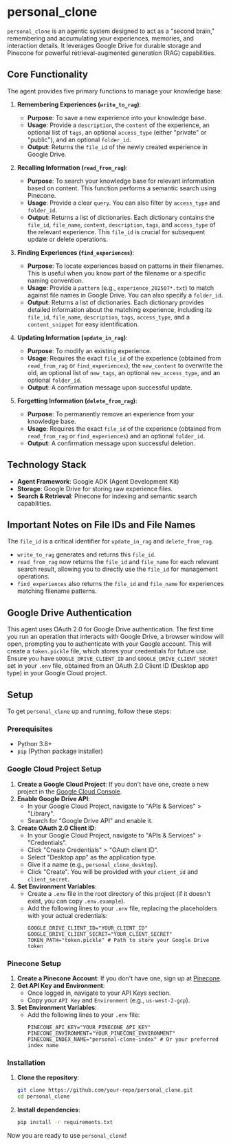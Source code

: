 # personal_clone

`personal_clone` is an agentic system designed to act as a "second brain," remembering and accumulating your experiences, memories, and interaction details. It leverages Google Drive for durable storage and Pinecone for powerful retrieval-augmented generation (RAG) capabilities.

## Core Functionality

The agent provides five primary functions to manage your knowledge base:

1.  **Remembering Experiences (`write_to_rag`)**:
    *   **Purpose**: To save a new experience into your knowledge base.
    *   **Usage**: Provide a `description`, the `content` of the experience, an optional list of `tags`, an optional `access_type` (either "private" or "public"), and an optional `folder_id`.
    *   **Output**: Returns the `file_id` of the newly created experience in Google Drive.

2.  **Recalling Information (`read_from_rag`)**:
    *   **Purpose**: To search your knowledge base for relevant information based on content. This function performs a semantic search using Pinecone.
    *   **Usage**: Provide a clear `query`. You can also filter by `access_type` and `folder_id`.
    *   **Output**: Returns a list of dictionaries. Each dictionary contains the `file_id`, `file_name`, `content`, `description`, `tags`, and `access_type` of the relevant experience. This `file_id` is crucial for subsequent update or delete operations.

3.  **Finding Experiences (`find_experiences`)**:
    *   **Purpose**: To locate experiences based on patterns in their filenames. This is useful when you know part of the filename or a specific naming convention.
    *   **Usage**: Provide a `pattern` (e.g., `experience_202507*.txt`) to match against file names in Google Drive. You can also specify a `folder_id`.
    *   **Output**: Returns a list of dictionaries. Each dictionary provides detailed information about the matching experience, including its `file_id`, `file_name`, `description`, `tags`, `access_type`, and a `content_snippet` for easy identification.

4.  **Updating Information (`update_in_rag`)**:
    *   **Purpose**: To modify an existing experience.
    *   **Usage**: Requires the exact `file_id` of the experience (obtained from `read_from_rag` or `find_experiences`), the `new_content` to overwrite the old, an optional list of `new_tags`, an optional `new_access_type`, and an optional `folder_id`.
    *   **Output**: A confirmation message upon successful update.

5.  **Forgetting Information (`delete_from_rag`)**:
    *   **Purpose**: To permanently remove an experience from your knowledge base.
    *   **Usage**: Requires the exact `file_id` of the experience (obtained from `read_from_rag` or `find_experiences`) and an optional `folder_id`.
    *   **Output**: A confirmation message upon successful deletion.

## Technology Stack

*   **Agent Framework**: Google ADK (Agent Development Kit)
*   **Storage**: Google Drive for storing raw experience files.
*   **Search & Retrieval**: Pinecone for indexing and semantic search capabilities.

## Important Notes on File IDs and File Names

The `file_id` is a critical identifier for `update_in_rag` and `delete_from_rag`.
*   `write_to_rag` generates and returns this `file_id`.
*   `read_from_rag` now returns the `file_id` and `file_name` for each relevant search result, allowing you to directly use the `file_id` for management operations.
*   `find_experiences` also returns the `file_id` and `file_name` for experiences matching filename patterns.

## Google Drive Authentication

This agent uses OAuth 2.0 for Google Drive authentication. The first time you run an operation that interacts with Google Drive, a browser window will open, prompting you to authenticate with your Google account. This will create a `token.pickle` file, which stores your credentials for future use. Ensure you have `GOOGLE_DRIVE_CLIENT_ID` and `GOOGLE_DRIVE_CLIENT_SECRET` set in your `.env` file, obtained from an OAuth 2.0 Client ID (Desktop app type) in your Google Cloud project.

## Setup

To get `personal_clone` up and running, follow these steps:

### Prerequisites

*   Python 3.8+
*   `pip` (Python package installer)

### Google Cloud Project Setup

1.  **Create a Google Cloud Project**: If you don't have one, create a new project in the [Google Cloud Console](https://console.cloud.google.com/).
2.  **Enable Google Drive API**:
    *   In your Google Cloud Project, navigate to "APIs & Services" > "Library".
    *   Search for "Google Drive API" and enable it.
3.  **Create OAuth 2.0 Client ID**:
    *   In your Google Cloud Project, navigate to "APIs & Services" > "Credentials".
    *   Click "Create Credentials" > "OAuth client ID".
    *   Select "Desktop app" as the application type.
    *   Give it a name (e.g., `personal_clone_desktop`).
    *   Click "Create". You will be provided with your `client_id` and `client_secret`.
4.  **Set Environment Variables**:
    *   Create a `.env` file in the root directory of this project (if it doesn't exist, you can copy `.env.example`).
    *   Add the following lines to your `.env` file, replacing the placeholders with your actual credentials:
        ```
        GOOGLE_DRIVE_CLIENT_ID="YOUR_CLIENT_ID"
        GOOGLE_DRIVE_CLIENT_SECRET="YOUR_CLIENT_SECRET"
        TOKEN_PATH="token.pickle" # Path to store your Google Drive token
        ```

### Pinecone Setup

1.  **Create a Pinecone Account**: If you don't have one, sign up at [Pinecone](https://www.pinecone.io/).
2.  **Get API Key and Environment**:
    *   Once logged in, navigate to your API Keys section.
    *   Copy your `API Key` and `Environment` (e.g., `us-west-2-gcp`).
3.  **Set Environment Variables**:
    *   Add the following lines to your `.env` file:
        ```
        PINECONE_API_KEY="YOUR_PINECONE_API_KEY"
        PINECONE_ENVIRONMENT="YOUR_PINECONE_ENVIRONMENT"
        PINECONE_INDEX_NAME="personal-clone-index" # Or your preferred index name
        ```

### Installation

1.  **Clone the repository**:
    ```bash
    git clone https://github.com/your-repo/personal_clone.git
    cd personal_clone
    ```
2.  **Install dependencies**:
    ```bash
    pip install -r requirements.txt
    ```

Now you are ready to use `personal_clone`!
